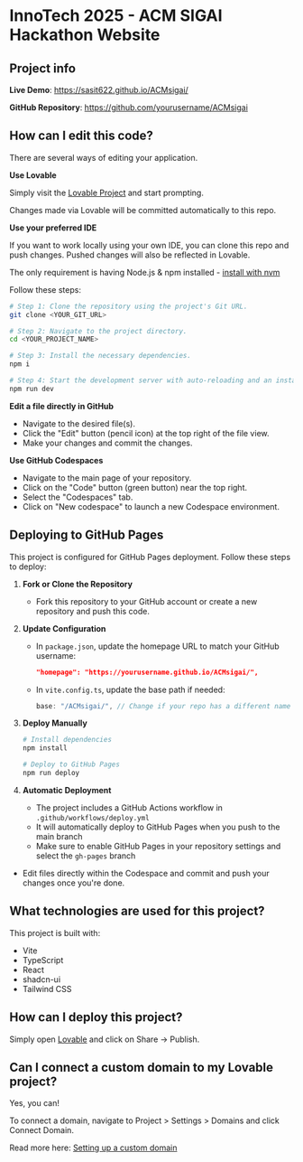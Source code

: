 # InnoTech 2025 - ACM SIGAI Hackathon Website

## Project info

**Live Demo**: https://sasit622.github.io/ACMsigai/

**GitHub Repository**: https://github.com/yourusername/ACMsigai

## How can I edit this code?

There are several ways of editing your application.

**Use Lovable**

Simply visit the [Lovable Project](https://lovable.dev/projects/468aaa9f-a6b2-41d6-a4d3-cc857fd3366f) and start prompting.

Changes made via Lovable will be committed automatically to this repo.

**Use your preferred IDE**

If you want to work locally using your own IDE, you can clone this repo and push changes. Pushed changes will also be reflected in Lovable.

The only requirement is having Node.js & npm installed - [install with nvm](https://github.com/nvm-sh/nvm#installing-and-updating)

Follow these steps:

```sh
# Step 1: Clone the repository using the project's Git URL.
git clone <YOUR_GIT_URL>

# Step 2: Navigate to the project directory.
cd <YOUR_PROJECT_NAME>

# Step 3: Install the necessary dependencies.
npm i

# Step 4: Start the development server with auto-reloading and an instant preview.
npm run dev
```

**Edit a file directly in GitHub**

- Navigate to the desired file(s).
- Click the "Edit" button (pencil icon) at the top right of the file view.
- Make your changes and commit the changes.

**Use GitHub Codespaces**

- Navigate to the main page of your repository.
- Click on the "Code" button (green button) near the top right.
- Select the "Codespaces" tab.
- Click on "New codespace" to launch a new Codespace environment.

## Deploying to GitHub Pages

This project is configured for GitHub Pages deployment. Follow these steps to deploy:

1. **Fork or Clone the Repository**
   - Fork this repository to your GitHub account or create a new repository and push this code.

2. **Update Configuration**
   - In `package.json`, update the homepage URL to match your GitHub username:
     ```json
     "homepage": "https://yourusername.github.io/ACMsigai/",
     ```
   - In `vite.config.ts`, update the base path if needed:
     ```js
     base: "/ACMsigai/", // Change if your repo has a different name
     ```

3. **Deploy Manually**
   ```sh
   # Install dependencies
   npm install
   
   # Deploy to GitHub Pages
   npm run deploy
   ```

4. **Automatic Deployment**
   - The project includes a GitHub Actions workflow in `.github/workflows/deploy.yml`
   - It will automatically deploy to GitHub Pages when you push to the main branch
   - Make sure to enable GitHub Pages in your repository settings and select the `gh-pages` branch

- Edit files directly within the Codespace and commit and push your changes once you're done.

## What technologies are used for this project?

This project is built with:

- Vite
- TypeScript
- React
- shadcn-ui
- Tailwind CSS

## How can I deploy this project?

Simply open [Lovable](https://lovable.dev/projects/468aaa9f-a6b2-41d6-a4d3-cc857fd3366f) and click on Share -> Publish.

## Can I connect a custom domain to my Lovable project?

Yes, you can!

To connect a domain, navigate to Project > Settings > Domains and click Connect Domain.

Read more here: [Setting up a custom domain](https://docs.lovable.dev/tips-tricks/custom-domain#step-by-step-guide)
